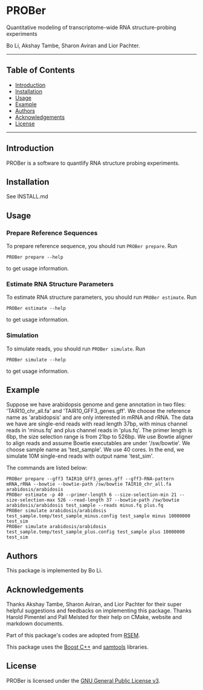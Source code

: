 # PROBer

Quantitative modeling of transcriptome-wide RNA structure-probing experiments 

Bo Li, Akshay Tambe, Sharon Aviran and Lior Pachter.

* * *

Table of Contents
-----------------

* [Introduction](#introduction)
* [Installation](#install)
* [Usage](#usage)
* [Example](#example)
* [Authors](#authors)
* [Acknowledgements](#acknowledgements)
* [License](#license)

* * *

## <a name="introduction"></a> Introduction

PROBer is a software to quantlify RNA structure probing experiments.

## <a name="install"></a> Installation

See INSTALL.md

## <a name="usage"></a> Usage

### Prepare Reference Sequences

To prepare reference sequence, you should run
`PROBer prepare`. Run

```
PROBer prepare --help
```

to get usage information.

### Estimate RNA Structure Parameters

To estimate RNA structure parameters, you should run
`PROBer estimate`. Run

```
PROBer estimate --help
```

to get usage information.

### Simulation

To simulate reads, you should run `PROBer simulate`. Run

```
PROBer simulate --help
```

to get usage information.

## <a name="example"></a> Example

Suppose we have arabidopsis genome and gene annotation in two files:
'TAIR10_chr_all.fa' and 'TAIR10_GFF3_genes.gff'. We choose the
reference name as 'arabidopsis' and are only interested in mRNA and
rRNA. The data we have are single-end reads with read length 37bp,
with minus channel reads in 'minus.fq' and plus channel reads in
'plus.fq'. The primer length is 6bp, the size selection range is from
21bp to 526bp. We use Bowtie aligner to align reads and assume Bowtie
executables are under '/sw/bowtie'. We choose sample name as
'test_sample'. We use 40 cores. In the end, we simulate 10M single-end
reads with output name 'test_sim'.

The commands are listed below:

```
PROBer prepare --gff3 TAIR10_GFF3_genes.gff --gff3-RNA-pattern mRNA,rRNA --bowtie --bowtie-path /sw/bowtie TAIR10_chr_all.fa arabidosis/arabidosis
PROBer estimate -p 40 --primer-length 6 --size-selection-min 21 --size-selection-max 526 --read-length 37 --bowtie-path /sw/bowtie arabidosis/arabidosis test_sample --reads minus.fq plus.fq
PROBer simulate arabidosis/arabidosis test_sample.temp/test_sample_minus.config test_sample minus 10000000 test_sim
PROBer simulate arabidosis/arabidosis test_sample.temp/test_sample_plus.config test_sample plus 10000000 test_sim
```

## <a name="authors"></a> Authors

This package is implemented by Bo Li. 

## <a name="acknowledgements"></a> Acknowledgements

Thanks Akshay Tambe, Sharon Aviran, and Lior Pachter for their super
helpful suggestions and feedbacks on implementing this package. Thanks
Harold Pimentel and Pall Melsted for their help on CMake, website and
markdown documents.

Part of this package's codes are adopted from
[RSEM](http://deweylab.biostat.wisc.edu/rsem).

This package uses the
[Boost C++](http://www.boost.org) and
[samtools](http://samtools.sourceforge.net) libraries.

## <a name="license"></a> License

PROBer is licensed under the [GNU General Public License
v3](http://www.gnu.org/licenses/gpl-3.0.html).
